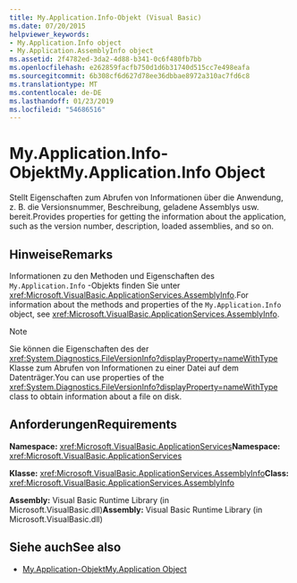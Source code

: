 ```yaml
---
title: My.Application.Info-Objekt (Visual Basic)
ms.date: 07/20/2015
helpviewer_keywords:
- My.Application.Info object
- My.Application.AssemblyInfo object
ms.assetid: 2f4782ed-3da2-4d88-b341-0c6f480fb7bb
ms.openlocfilehash: e262859facfb750d1d6b31740d515cc7e498eafa
ms.sourcegitcommit: 6b308cf6d627d78ee36dbbae8972a310ac7fd6c8
ms.translationtype: MT
ms.contentlocale: de-DE
ms.lasthandoff: 01/23/2019
ms.locfileid: "54686516"
---
```

# <a name="myapplicationinfo-object"></a><span data-ttu-id="7b7ff-102">My.Application.Info-Objekt</span><span class="sxs-lookup"><span data-stu-id="7b7ff-102">My.Application.Info Object</span></span>
<span data-ttu-id="7b7ff-103">Stellt Eigenschaften zum Abrufen von Informationen über die Anwendung, z. B. die Versionsnummer, Beschreibung, geladene Assemblys usw. bereit.</span><span class="sxs-lookup"><span data-stu-id="7b7ff-103">Provides properties for getting the information about the application, such as the version number, description, loaded assemblies, and so on.</span></span>  
  
## <a name="remarks"></a><span data-ttu-id="7b7ff-104">Hinweise</span><span class="sxs-lookup"><span data-stu-id="7b7ff-104">Remarks</span></span>  
 <span data-ttu-id="7b7ff-105">Informationen zu den Methoden und Eigenschaften des `My.Application.Info` -Objekts finden Sie unter <xref:Microsoft.VisualBasic.ApplicationServices.AssemblyInfo>.</span><span class="sxs-lookup"><span data-stu-id="7b7ff-105">For information about the methods and properties of the `My.Application.Info` object, see <xref:Microsoft.VisualBasic.ApplicationServices.AssemblyInfo>.</span></span>  
  
> [!NOTE]
>  <span data-ttu-id="7b7ff-106">Sie können die Eigenschaften des der <xref:System.Diagnostics.FileVersionInfo?displayProperty=nameWithType> Klasse zum Abrufen von Informationen zu einer Datei auf dem Datenträger.</span><span class="sxs-lookup"><span data-stu-id="7b7ff-106">You can use properties of the <xref:System.Diagnostics.FileVersionInfo?displayProperty=nameWithType> class to obtain information about a file on disk.</span></span>  
  
## <a name="requirements"></a><span data-ttu-id="7b7ff-107">Anforderungen</span><span class="sxs-lookup"><span data-stu-id="7b7ff-107">Requirements</span></span>  
 <span data-ttu-id="7b7ff-108">**Namespace:** <xref:Microsoft.VisualBasic.ApplicationServices></span><span class="sxs-lookup"><span data-stu-id="7b7ff-108">**Namespace:** <xref:Microsoft.VisualBasic.ApplicationServices></span></span>  
  
 <span data-ttu-id="7b7ff-109">**Klasse:** <xref:Microsoft.VisualBasic.ApplicationServices.AssemblyInfo></span><span class="sxs-lookup"><span data-stu-id="7b7ff-109">**Class:** <xref:Microsoft.VisualBasic.ApplicationServices.AssemblyInfo></span></span>  
  
 <span data-ttu-id="7b7ff-110">**Assembly:** Visual Basic Runtime Library (in Microsoft.VisualBasic.dll)</span><span class="sxs-lookup"><span data-stu-id="7b7ff-110">**Assembly:** Visual Basic Runtime Library (in Microsoft.VisualBasic.dll)</span></span>  
  
## <a name="see-also"></a><span data-ttu-id="7b7ff-111">Siehe auch</span><span class="sxs-lookup"><span data-stu-id="7b7ff-111">See also</span></span>
- [<span data-ttu-id="7b7ff-112">My.Application-Objekt</span><span class="sxs-lookup"><span data-stu-id="7b7ff-112">My.Application Object</span></span>](../../../visual-basic/language-reference/objects/my-application-object.md)
